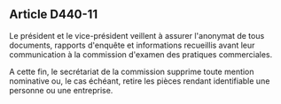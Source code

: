 Article D440-11
----
Le président et le vice-président veillent à assurer l'anonymat de tous
documents, rapports d'enquête et informations recueillis avant leur
communication à la commission d'examen des pratiques commerciales.

A cette fin, le secrétariat de la commission supprime toute mention nominative
ou, le cas échéant, retire les pièces rendant identifiable une personne ou une
entreprise.
